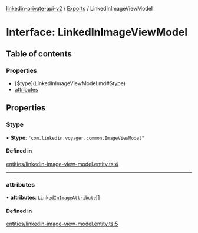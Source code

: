 [linkedin-private-api-v2](../README.md) / [Exports](../modules.md) / LinkedInImageViewModel

# Interface: LinkedInImageViewModel

## Table of contents

### Properties

- [$type](LinkedInImageViewModel.md#$type)
- [attributes](LinkedInImageViewModel.md#attributes)

## Properties

### $type

• **$type**: ``"com.linkedin.voyager.common.ImageViewModel"``

#### Defined in

[entities/linkedin-image-view-model.entity.ts:4](https://github.com/akash-gupt/linkedin-private-api/blob/db337d2/src/entities/linkedin-image-view-model.entity.ts#L4)

___

### attributes

• **attributes**: [`LinkedInImageAttribute`](LinkedInImageAttribute.md)[]

#### Defined in

[entities/linkedin-image-view-model.entity.ts:5](https://github.com/akash-gupt/linkedin-private-api/blob/db337d2/src/entities/linkedin-image-view-model.entity.ts#L5)

